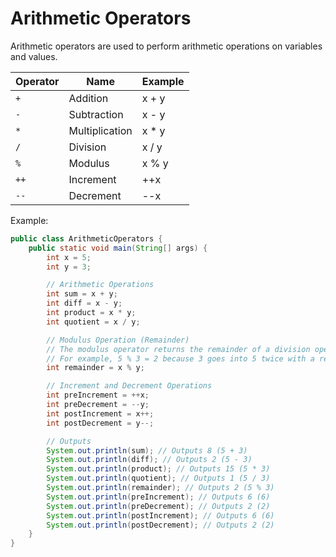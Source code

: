 # Arithmetic Operators

Arithmetic operators are used to perform arithmetic operations on variables and values.

| Operator | Name           | Example |
|----------|----------------|---------|
| `+`      | Addition       | x + y   |
| `-`      | Subtraction    | x - y   |
| `*`      | Multiplication | x * y   |
| `/`      | Division       | x / y   |
| `%`      | Modulus        | x % y   |
| `++`     | Increment      | ++x     |
| `--`     | Decrement      | --x     |

Example:

```java
public class ArithmeticOperators {
    public static void main(String[] args) {
        int x = 5;
        int y = 3;

        // Arithmetic Operations
        int sum = x + y;
        int diff = x - y;
        int product = x * y;
        int quotient = x / y;

        // Modulus Operation (Remainder)
        // The modulus operator returns the remainder of a division operation.
        // For example, 5 % 3 = 2 because 3 goes into 5 twice with a remainder of 2.
        int remainder = x % y;

        // Increment and Decrement Operations
        int preIncrement = ++x;
        int preDecrement = --y;
        int postIncrement = x++;
        int postDecrement = y--;

        // Outputs
        System.out.println(sum); // Outputs 8 (5 + 3)
        System.out.println(diff); // Outputs 2 (5 - 3)
        System.out.println(product); // Outputs 15 (5 * 3)
        System.out.println(quotient); // Outputs 1 (5 / 3)
        System.out.println(remainder); // Outputs 2 (5 % 3)
        System.out.println(preIncrement); // Outputs 6 (6)
        System.out.println(preDecrement); // Outputs 2 (2)
        System.out.println(postIncrement); // Outputs 6 (6)
        System.out.println(postDecrement); // Outputs 2 (2)
    }
}
```
